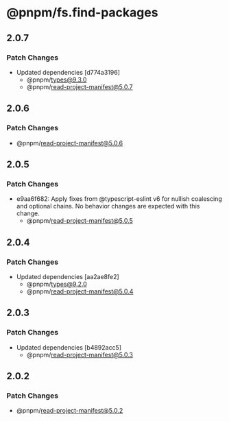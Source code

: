 # @pnpm/fs.find-packages

## 2.0.7

### Patch Changes

- Updated dependencies [d774a3196]
  - @pnpm/types@9.3.0
  - @pnpm/read-project-manifest@5.0.7

## 2.0.6

### Patch Changes

- @pnpm/read-project-manifest@5.0.6

## 2.0.5

### Patch Changes

- e9aa6f682: Apply fixes from @typescript-eslint v6 for nullish coalescing and optional chains. No behavior changes are expected with this change.
  - @pnpm/read-project-manifest@5.0.5

## 2.0.4

### Patch Changes

- Updated dependencies [aa2ae8fe2]
  - @pnpm/types@9.2.0
  - @pnpm/read-project-manifest@5.0.4

## 2.0.3

### Patch Changes

- Updated dependencies [b4892acc5]
  - @pnpm/read-project-manifest@5.0.3

## 2.0.2

### Patch Changes

- @pnpm/read-project-manifest@5.0.2
